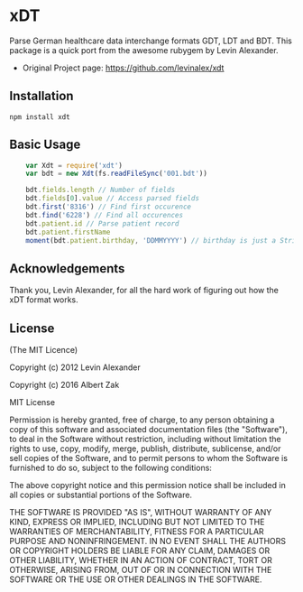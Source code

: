 # xDT

Parse German healthcare data interchange formats GDT, LDT and BDT. This package is a quick port from the awesome rubygem by Levin Alexander.

* Original Project page: <https://github.com/levinalex/xdt>

## Installation

    npm install xdt

## Basic Usage

```JavaScript
    var Xdt = require('xdt')
    var bdt = new Xdt(fs.readFileSync('001.bdt'))

    bdt.fields.length // Number of fields
    bdt.fields[0].value // Access parsed fields
    bdt.first('8316') // Find first occurence
    bdt.find('6228') // Find all occurences
    bdt.patient.id // Parse patient record
    bdt.patient.firstName
    moment(bdt.patient.birthday, 'DDMMYYYY') // birthday is just a String
```

## Acknowledgements

Thank you, Levin Alexander, for all the hard work of figuring out how the xDT format works.


## License

(The MIT Licence)

Copyright (c) 2012 Levin Alexander

Copyright (c) 2016 Albert Zak

MIT License

Permission is hereby granted, free of charge, to any person obtaining
a copy of this software and associated documentation files (the
"Software"), to deal in the Software without restriction, including
without limitation the rights to use, copy, modify, merge, publish,
distribute, sublicense, and/or sell copies of the Software, and to
permit persons to whom the Software is furnished to do so, subject to
the following conditions:

The above copyright notice and this permission notice shall be
included in all copies or substantial portions of the Software.

THE SOFTWARE IS PROVIDED "AS IS", WITHOUT WARRANTY OF ANY KIND,
EXPRESS OR IMPLIED, INCLUDING BUT NOT LIMITED TO THE WARRANTIES OF
MERCHANTABILITY, FITNESS FOR A PARTICULAR PURPOSE AND
NONINFRINGEMENT. IN NO EVENT SHALL THE AUTHORS OR COPYRIGHT HOLDERS BE
LIABLE FOR ANY CLAIM, DAMAGES OR OTHER LIABILITY, WHETHER IN AN ACTION
OF CONTRACT, TORT OR OTHERWISE, ARISING FROM, OUT OF OR IN CONNECTION
WITH THE SOFTWARE OR THE USE OR OTHER DEALINGS IN THE SOFTWARE.
